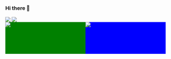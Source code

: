### Hi there 👋

 <img align="center" src="https://github-readme-stats.vercel.app/api/top-langs/?username=MariyanKarakiev&theme=github_dark&layout=compact)(https://github.com/anuraghazra/github-readme-stats)"/>

  <img align="center" src="https://github-readme-stats.vercel.app/api?username=MariyanKarakiev&theme=github_dark&show_icons=true" />

<div class="container" style="display: flex; height: 100px;">
        <div style="width: 50%; background: green;">
           <img align="center" src="https://github-readme-stats.vercel.app/api/top-langs/?username=MariyanKarakiev&theme=github_dark&layout=compact)(https://github.com/anuraghazra/github-readme-stats)"/>
        </div>
        <div style="flex-grow: 1; background: blue;">
        <img align="center" src="https://github-readme-stats.vercel.app/api?username=MariyanKarakiev&theme=github_dark&show_icons=true" />
        </div>
